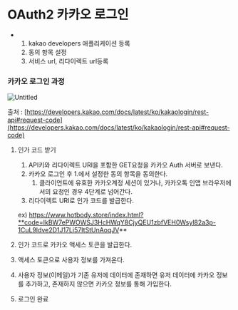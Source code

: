 # OAuth2 카카오 로그인

- 1. kakao developers 애플리케이션 등록
    1. 동의 항목 설정
    2. 서비스 url, 리다이렉트 url등록

### 카카오 로그인 과정

![Untitled](OAuth2%20%E1%84%8F%E1%85%A1%E1%84%8F%E1%85%A1%E1%84%8B%E1%85%A9%20%E1%84%85%E1%85%A9%E1%84%80%E1%85%B3%E1%84%8B%E1%85%B5%E1%86%AB%200c8d76fa1e5b4d65acbdd21ef3ca96c9/Untitled.png)

출처 : [https://developers.kakao.com/docs/latest/ko/kakaologin/rest-api#request-code](https://developers.kakao.com/docs/latest/ko/kakaologin/rest-api#request-code)

1. 인가 코드 받기
    1. API키와 리다이렉트 URI을 포함한 GET요청을 카카오 Auth 서버로 보낸다.
    2. 카카오 로그인 후 1.에서 설정한 동의 항목을 동의한다.
        1. 클라이언트에 유효한 카카오계정 세션이 있거나, 카카오톡 인앱 브라우저에서의 요청인 경우 4단계로 넘어간다.
    3. 리다이렉트 URI로 인가 코드를 발급한다.
    
    ex) https://www.hotbody.store/index.html?**code=IkBW7ePWOWSJ3HcHWqY8CjyQEU1zbfVEH0Wsyl82a3p-1CuL9ldve2D1J17Li57ItStUnAoqJV**
    
2. 인가 코드로  카카오 액세스 토큰을 발급한다.
3. 액세스 토큰으로 사용자 정보를 가져온다.
4. 사용자 정보(이메일)가 기존 유저에 데이터에 존재하면 유저 데이터에 카카오 정보를 추가하고,
존재하지 않으면 카카오 정보를 통해 가입한다.
5. 로그인 완료